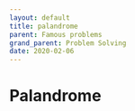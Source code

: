 ```yaml
---
layout: default
title: palandrome
parent: Famous problems
grand_parent: Problem Solving
date: 2020-02-06
---
```


# Palandrome